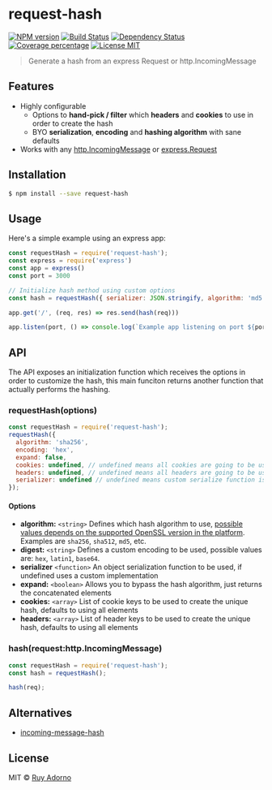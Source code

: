 # request-hash

[![NPM version][npm-image]][npm-url]
[![Build Status][travis-image]][travis-url]
[![Dependency Status][daviddm-image]][daviddm-url]
[![Coverage percentage][coveralls-image]][coveralls-url]
[![License MIT][license-image]][license-url]

> Generate a hash from an express Request or http.IncomingMessage

## Features

- Highly configurable
  - Options to **hand-pick / filter** which **headers** and **cookies** to use in order to create the hash
  - BYO **serialization**, **encoding** and **hashing algorithm** with sane defaults
- Works with any [http.IncomingMessage](https://nodejs.org/api/http.html#http_class_http_incomingmessage) or [express.Request](http://expressjs.com/en/api.html#req)

## Installation

```sh
$ npm install --save request-hash
```

## Usage

Here's a simple example using an express app:

```js
const requestHash = require('request-hash');
const express = require('express')
const app = express()
const port = 3000

// Initialize hash method using custom options
const hash = requestHash({ serializer: JSON.stringify, algorithm: 'md5' });

app.get('/', (req, res) => res.send(hash(req)))

app.listen(port, () => console.log(`Example app listening on port ${port}!`))
```

## API

The API exposes an initialization function which receives the options in order to customize the hash, this main funciton returns another function that actually performs the hashing.

### requestHash(options)

```js
const requestHash = require('request-hash');
requestHash({
  algorithm: 'sha256',
  encoding: 'hex',
  expand: false,
  cookies: undefined, // undefined means all cookies are going to be used as-is
  headers: undefined, // undefined means all headers are going to be used as-is
  serializer: undefined // undefined means custom serialize function is going to be used
});
```

#### Options

- **algorithm:** `<string>` Defines which hash algorithm to use, [possible values depends on the supported OpenSSL version in the platform](https://nodejs.org/api/crypto.html#crypto_crypto_createhash_algorithm_options). Examples are `sha256`, `sha512`, `md5`, etc.
- **digest:** `<string>` Defines a custom encoding to be used, possible values are: `hex`, `latin1`, `base64`.
- **serializer** `<function>` An object serialization function to be used, if undefined uses a custom implementation
- **expand:** `<boolean>` Allows you to bypass the hash algorithm, just returns the concatenated elements
- **cookies:** `<array>` List of cookie keys to be used to create the unique hash, defaults to using all elements
- **headers:** `<array>` List of header keys to be used to create the unique hash, defaults to using all elements

### hash(request:http.IncomingMessage)

```js
const requestHash = require('request-hash');
const hash = requestHash();

hash(req);
```

## Alternatives

- [incoming-message-hash](https://github.com/flickr/incoming-message-hash)

## License

MIT © [Ruy Adorno](http://ruyadorno.com)


[npm-image]: https://badge.fury.io/js/request-hash.svg
[npm-url]: https://npmjs.org/package/request-hash
[travis-image]: https://travis-ci.org/ruyadorno/request-hash.svg?branch=master
[travis-url]: https://travis-ci.org/ruyadorno/request-hash
[daviddm-image]: https://david-dm.org/ruyadorno/request-hash.svg?theme=shields.io
[daviddm-url]: https://david-dm.org/ruyadorno/request-hash
[coveralls-image]: https://coveralls.io/repos/ruyadorno/request-hash/badge.svg
[coveralls-url]: https://coveralls.io/r/ruyadorno/request-hash
[license-image]: http://img.shields.io/badge/license-MIT-blue.svg?style=flat
[license-url]: https://raw.githubusercontent.com/ruyadorno/request-hash/master/LICENSE
